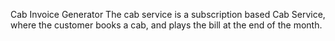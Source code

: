 Cab Invoice Generator
The cab service is a subscription based Cab Service, where the customer books a cab, and plays
the bill at the end of the month.